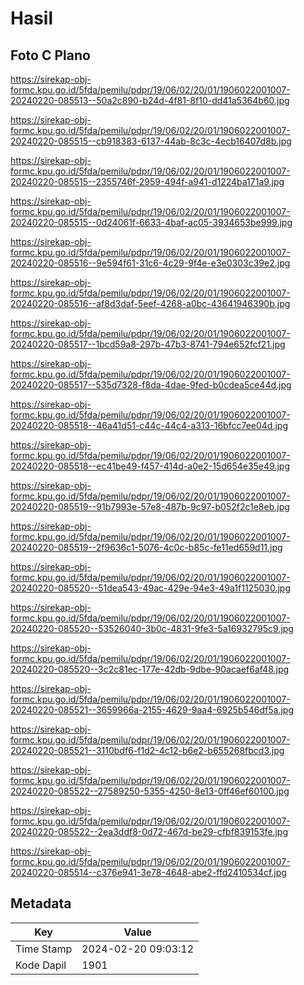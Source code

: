 # Hasil

## Foto C Plano

https://sirekap-obj-formc.kpu.go.id/5fda/pemilu/pdpr/19/06/02/20/01/1906022001007-20240220-085513--50a2c890-b24d-4f81-8f10-dd41a5364b60.jpg

https://sirekap-obj-formc.kpu.go.id/5fda/pemilu/pdpr/19/06/02/20/01/1906022001007-20240220-085515--cb918383-6137-44ab-8c3c-4ecb16407d8b.jpg

https://sirekap-obj-formc.kpu.go.id/5fda/pemilu/pdpr/19/06/02/20/01/1906022001007-20240220-085515--2355746f-2959-494f-a941-d1224ba171a9.jpg

https://sirekap-obj-formc.kpu.go.id/5fda/pemilu/pdpr/19/06/02/20/01/1906022001007-20240220-085515--0d24061f-6633-4baf-ac05-3934653be999.jpg

https://sirekap-obj-formc.kpu.go.id/5fda/pemilu/pdpr/19/06/02/20/01/1906022001007-20240220-085516--9e594f61-31c6-4c29-9f4e-e3e0303c39e2.jpg

https://sirekap-obj-formc.kpu.go.id/5fda/pemilu/pdpr/19/06/02/20/01/1906022001007-20240220-085516--af8d3daf-5eef-4268-a0bc-43641946390b.jpg

https://sirekap-obj-formc.kpu.go.id/5fda/pemilu/pdpr/19/06/02/20/01/1906022001007-20240220-085517--1bcd59a8-297b-47b3-8741-794e652fcf21.jpg

https://sirekap-obj-formc.kpu.go.id/5fda/pemilu/pdpr/19/06/02/20/01/1906022001007-20240220-085517--535d7328-f8da-4dae-9fed-b0cdea5ce44d.jpg

https://sirekap-obj-formc.kpu.go.id/5fda/pemilu/pdpr/19/06/02/20/01/1906022001007-20240220-085518--46a41d51-c44c-44c4-a313-16bfcc7ee04d.jpg

https://sirekap-obj-formc.kpu.go.id/5fda/pemilu/pdpr/19/06/02/20/01/1906022001007-20240220-085518--ec41be49-f457-414d-a0e2-15d654e35e49.jpg

https://sirekap-obj-formc.kpu.go.id/5fda/pemilu/pdpr/19/06/02/20/01/1906022001007-20240220-085519--91b7993e-57e8-487b-9c97-b052f2c1e8eb.jpg

https://sirekap-obj-formc.kpu.go.id/5fda/pemilu/pdpr/19/06/02/20/01/1906022001007-20240220-085519--2f9636c1-5076-4c0c-b85c-fe11ed659d11.jpg

https://sirekap-obj-formc.kpu.go.id/5fda/pemilu/pdpr/19/06/02/20/01/1906022001007-20240220-085520--51dea543-49ac-429e-94e3-49a1f1125030.jpg

https://sirekap-obj-formc.kpu.go.id/5fda/pemilu/pdpr/19/06/02/20/01/1906022001007-20240220-085520--53526040-3b0c-4831-9fe3-5a16932795c9.jpg

https://sirekap-obj-formc.kpu.go.id/5fda/pemilu/pdpr/19/06/02/20/01/1906022001007-20240220-085520--3c2c81ec-177e-42db-9dbe-90acaef6af48.jpg

https://sirekap-obj-formc.kpu.go.id/5fda/pemilu/pdpr/19/06/02/20/01/1906022001007-20240220-085521--3659966a-2155-4629-9aa4-6925b546df5a.jpg

https://sirekap-obj-formc.kpu.go.id/5fda/pemilu/pdpr/19/06/02/20/01/1906022001007-20240220-085521--3110bdf6-f1d2-4c12-b6e2-b655268fbcd3.jpg

https://sirekap-obj-formc.kpu.go.id/5fda/pemilu/pdpr/19/06/02/20/01/1906022001007-20240220-085522--27589250-5355-4250-8e13-0ff46ef60100.jpg

https://sirekap-obj-formc.kpu.go.id/5fda/pemilu/pdpr/19/06/02/20/01/1906022001007-20240220-085522--2ea3ddf8-0d72-467d-be29-cfbf839153fe.jpg

https://sirekap-obj-formc.kpu.go.id/5fda/pemilu/pdpr/19/06/02/20/01/1906022001007-20240220-085514--c376e941-3e78-4648-abe2-ffd2410534cf.jpg


## Metadata

| Key        | Value               |
| ---------- | ------------------- |
| Time Stamp | 2024-02-20 09:03:12 |
| Kode Dapil | 1901                |



